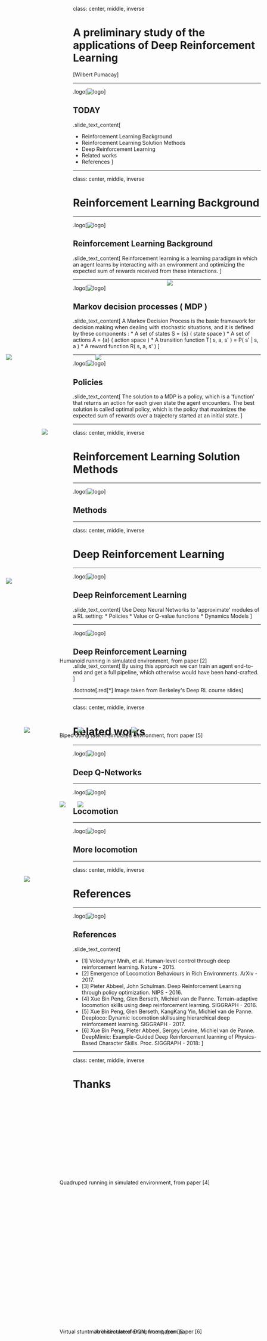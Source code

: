 class: center, middle, inverse

# A preliminary study of the applications of Deep Reinforcement Learning
[Wilbert Pumacay]

---

<!-- logo -->
.logo[![logo](imgs/img_logo.jpg)]

## TODAY

.slide_text_content[
*   Reinforcement Learning Background
*   Reinforcement Learning Solution Methods
*   Deep Reinforcement Learning
*   Related works
*   References
]

---
class: center, middle, inverse
# Reinforcement Learning Background

---

<!-- logo -->
.logo[![logo](imgs/img_logo.jpg)]

## Reinforcement Learning Background

.slide_text_content[
Reinforcement learning is a learning paradigm in which an agent learns by interacting with an environment and optimizing the expected sum of rewards received from these interactions.
]

<img src = "imgs/img_RL_loop.png" style = "position: absolute; top: 50%; left: 25%;" >

---
<!-- logo -->
.logo[![logo](imgs/img_logo.jpg)]

## Markov decision processes ( MDP )

.slide_text_content[
    A Markov Decision Process is the basic framework for decision making when dealing with stochastic situations, and it is defined by these components :
    *  A set of states S = {s} ( state space )
    *  A set of actions A = {a} ( action space )
    *  A transition function T( s, a, s' ) = P( s' | s, a )
    *  A reward function R( s, a, s' )
]

<img src = "imgs/img_MDP_elements.png" style = "position: absolute; top: 55%; left: 20%;" >

---

<!-- logo -->
.logo[![logo](imgs/img_logo.jpg)]

## Policies

.slide_text_content[
    The solution to a MDP is a policy, which is a 'function' that returns an action for each given state the agent encounters. The best solution is called optimal policy, which is the policy that maximizes the expected sum of rewards over a trajectory started at an initial state.
]

<img src = "imgs/img_optimal_policy.png" style = "position: absolute; top: 55%; left: 25%;" >

---

class: center, middle, inverse
# Reinforcement Learning Solution Methods

---

<!-- logo -->
.logo[![logo](imgs/img_logo.jpg)]

## Methods

<img src = "imgs/img_rl_methods.png" style = "position: absolute; top: 25%; left: 5%;" >

---

class: center, middle, inverse
# Deep Reinforcement Learning

---

<!-- logo -->
.logo[![logo](imgs/img_logo.jpg)]

## Deep Reinforcement Learning

.slide_text_content[
    Use Deep Neural Networks to 'approximate' modules of a RL setting:
    *   Policies
    *   Value or Q-value functions
    *   Dynamics Models
]

<img src = "imgs/img_drl.png" style = "position: absolute; top: 50%; left: 40%;" >

---

<!-- logo -->
.logo[![logo](imgs/img_logo.jpg)]

## Deep Reinforcement Learning

.slide_text_content[
    By using this approach we can train an agent end-to-end and get a full pipeline, which otherwise would have been hand-crafted.
]

<img src = "imgs/img_end_to_end_drl.png" style = "position: absolute; top: 50%; left: 10%;" >

.footnote[.red[*] Image taken from Berkeley's Deep RL course slides]

---

class: center, middle, inverse
# Related works

---

<!-- logo -->
.logo[![logo](imgs/img_logo.jpg)]

## Deep Q-Networks

<img src = "imgs/img_atari_dqn_1.png" style = "position: absolute; top: 40%; left: 5%;" >
<img src = "imgs/img_atari_dqn_2.png" style = "position: absolute; top: 20%; left: 50%;" >

<p style = "position: absolute; top:90%; left: 30%"> Architecture of DQN, from paper [1]</p>

---

<!-- logo -->
.logo[![logo](imgs/img_logo.jpg)]

## Locomotion

<img src = "imgs/img_locomotion_deepmind.png" style = "position: absolute; top: 30%; left: 15%;" >

<p style = "position: absolute; top:45%; left: 20%"> Humanoid running in simulated environment, from paper [2] </p>

<img src = "imgs/img_deepterrain.png" style = "position: absolute; top: 60%; left: 10%;" >

<p style = "position: absolute; top:80%; left: 20%"> Quadruped running in simulated environment, from paper [4]</p>

---

<!-- logo -->
.logo[![logo](imgs/img_logo.jpg)]

## More locomotion

<img src = "imgs/img_deeploco.png" style = "position: absolute; top: 25%; left: 30%;" >

<p style = "position: absolute; top:50%; left: 20%"> Biped doing task in simulated environment, from paper [5]</p>

<img src = "imgs/img_stuntman_drl.png" style = "position: absolute; top: 60%; left: 10%;" >

<p style = "position: absolute; top:90%; left: 20%"> Virtual stuntman in simulated environment, from paper [6]</p>

---

class: center, middle, inverse
# References

---

<!-- logo -->
.logo[![logo](imgs/img_logo.jpg)]

## References

.slide_text_content[
*   [1] Volodymyr Mnih, et al. Human-level control through deep reinforcement learning. Nature - 2015.
*   [2] Emergence of Locomotion Behaviours in Rich Environments. ArXiv - 2017.
*   [3] Pieter Abbeel, John Schulman. Deep Reinforcement Learning through policy optimization. NIPS - 2016.
*   [4] Xue Bin Peng, Glen Berseth, Michiel van de Panne. Terrain-adaptive locomotion skills using deep reinforcement learning. SIGGRAPH - 2016.
*   [5] Xue Bin Peng, Glen Berseth, KangKang Yin, Michiel van de Panne. Deeploco: Dynamic locomotion skillsusing hierarchical deep reinforcement learning. SIGGRAPH - 2017.
*   [6] Xue Bin Peng, Pieter Abbeel, Sergey Levine, Michiel van de Panne. DeepMimic: Example-Guided Deep Reinforcement learning of Physics-Based Character Skills. Proc. SIGGRAPH - 2018:
]

---

class: center, middle, inverse
# Thanks